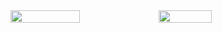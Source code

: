 <div style="display: flex; flex-direction: row">
  <img width="47%" src="https://github-readme-stats.vercel.app/api?username=abdessalam-dai&theme=dracula"/>
  <img width="41%" src="https://github-readme-stats.vercel.app/api/top-langs/?username=abdessalam-dai&layout_compact&langs_count=6"/>  
</div>
